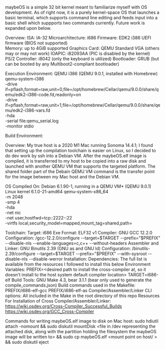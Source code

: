 maybeOS is a simple 32 bit kernel meant to familiarize myself with OS development. As of right now, it is a purely kernel-space OS that launches a basic terminal, which supports command line editing and feeds input into a basic shell which suppports two commands currently. Future work is expanded upon below.

Overview:
  ISA: IA-32
  Microarchitecture: i686
  Firmware: EDK2 i386 UEFI firmware (BIOS not supported)    
  Memory: up to 4GiB supported
  Graphics Card: QEMU Standard VGA (others may or may not work)
  IOAPIC: i82093AA (PIC is disabled by the kernel)
  PS/2 Controller: i8042 (only the keyboard is utilized)
  Bootloader: GRUB (but can be booted by any Multiboot2-compliant bootloader)

Execution Environment:
    QEMU i386 (QEMU 9.0.1, installed with Homebrew)
    qemu-system-i386 \
    -drive if=pflash,format=raw,unit=0,file=/opt/homebrew/Cellar/qemu/9.0.0/share/qemu/edk2-i386-code.fd,readonly=on \
    -drive if=pflash,format=raw,unit=1,file=/opt/homebrew/Cellar/qemu/9.0.0/share/qemu/edk2-i386-vars.fd \
    -hda <the GPT-partitioned raw disk holding the maybeOS.elf and bootloader in the ESP partition> \
    -serial file:qemu_serial.log \
    -monitor stdio

Build Environment:
  
  Overview: My true host is a 2020 M1 Mac running Sonoma 14.4.1; I found that setting up the compilation toolchain is easier on Linux, so I decided to do dev work by ssh into a Debian VM. After the maybeOS.elf image is compiled, it is transferred to my host to be copied into a raw disk and launched with another QEMU VM that supports the targeted platform. The shared folder part of the Debain QEMU VM command is the transfer point for the image between my Mac host and the Debian VM.
  
  OS Compiled On: Debian 6.1.90-1, running in a QEMU VM* (QEMU 9.0.1) 
                    Linux kernel 6.1.0-21-amd64
                  qemu-system-x86_64 \
                  -m 2048 \
                  -smp 4 \
                  -hda <the Debian image in a QEMU QCOW2 Image format disk> \
                  -net nic \
                  -net user,hostfwd=tcp::2222-:22 \
                  -virtfs local,security_model=mapped,mount_tag=shared,path= <desired mount point path on host>
  
  Toolchain:
    Target: i686
    Exe Format: ELF32 v1
    Compiler: GNU GCC 12.2.0
      Configuration:
        <path to build dir for gcc>/gcc-12.2.0/configure --target=$TARGET --prefix="$PREFIX" --disable-nls --enable-languages=c,c++ --without-headers
    Assembler and Linker: GNU Binutils 2.39 (GNU as and GNU ld)
      Configuration:
        <path to build dir for binutils>/binutils-2.39/configure --target=$TARGET --prefix="$PREFIX" --with-sysroot --disable-nls --disable-werror
    Installation: 
      Dependencies: The full list is available from the resources I followed to install this below
      Environment Variables:
          PREFIX=<desired path to install the cross-compiler at, so it doesn't install to the host system default compiler location>
          TARGET=i686-elf
    Build Tools: GNU Make 4.3, bear 3.1.1 (bear only used to generate the compile_commands.json)
    Build commands used in the Makefile:
      PREFIX/i686-elf-gcc <options> <src file>
      PREFIX/i686-elf-as <options> <src file>
    Compiler/Assembler/Linker CLI options: All included in the Make in the root directory of this repo
    Resources For Installation of Cross Compiler/Assembler/Linker:
      https://wiki.osdev.org/Cross-Compiler_Successful_Builds
      https://wiki.osdev.org/GCC_Cross-Compiler

  Commands for writing maybeOS.elf image to disk on Mac host:
    sudo hdiutil attach -nomount <GPT-partitioned raw disk image> && sudo diskutil mountDisk <file in /dev representing the attached disk, along with the partition holding the filesystem the maybeOS image will be written to> && sudo cp maybeOS.elf <mount point on host/<desired path to OS image in the raw disk file system> > && sudo diskutil eject <GPT-partitioned raw disk image>
